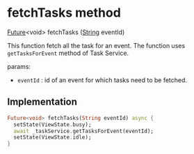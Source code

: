 


# fetchTasks method








[Future](https://api.flutter.dev/flutter/dart-async/Future-class.html)&lt;void> fetchTasks
([String](https://api.flutter.dev/flutter/dart-core/String-class.html) eventId)





<p>This function fetch all the task for an event.
The function uses <code>getTasksForEvent</code> method of Task Service.</p>
<p>params:</p>
<ul>
<li><code>eventId</code> : id of an event for which tasks need to be fetched.</li>
</ul>



## Implementation

```dart
Future<void> fetchTasks(String eventId) async {
  setState(ViewState.busy);
  await _taskService.getTasksForEvent(eventId);
  setState(ViewState.idle);
}
```







